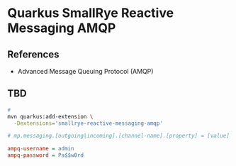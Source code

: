# Quarkus SmallRye Reactive Messaging AMQP

## References

- Advanced Message Queuing Protocol (AMQP)

## TBD

```sh
#
mvn quarkus:add-extension \
  -Dextensions='smallrye-reactive-messaging-amqp'
```

```ini
# mp.messaging.[outgoing|incoming].[channel-name].[property] = [value]

ampq-username = admin
ampq-password = Pa$$w0rd
```
